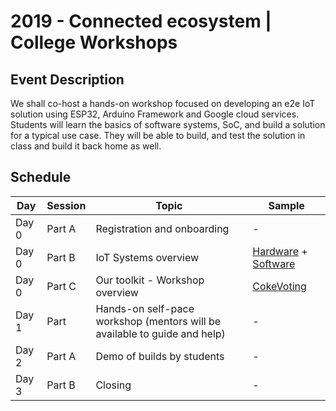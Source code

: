# 2019 - Connected ecosystem | College Workshops

## Event Description
We shall co-host a hands-on workshop focused on developing an e2e IoT solution using ESP32, Arduino Framework and Google cloud services.
Students will learn the basics of software systems, SoC, and build a solution for a typical use case. They will be able to build, and test the solution in class and build it back home as well.

## Schedule
| Day  | Session | Topic  | Sample |
|---|---|---|---|
| Day 0 | Part A | Registration and onboarding  | - |
| Day 0 | Part B | IoT Systems overview  | [Hardware](https://docs.google.com/presentation/d/e/2PACX-1vQEtuBjZjfiMrrDJDXblN-IMoPkapX30WOQh5ke2zaNnbXdmdt16w14frvkssjF3Ri4U5ElPOenhSSw/pub?start=false&loop=false&delayms=3000&slide=id.g3dcabb058a_1_6) + [Software]() |
| Day 0 | Part C | Our toolkit - Workshop overview | [CokeVoting](https://akriya.co.in/coke-voting-machine/) |
| Day 1 | Part   | Hands-on self-pace workshop (mentors will be available to guide and help)  | - |
| Day 2 | Part A | Demo of builds by students | - |
| Day 3 | Part B | Closing | - |


 